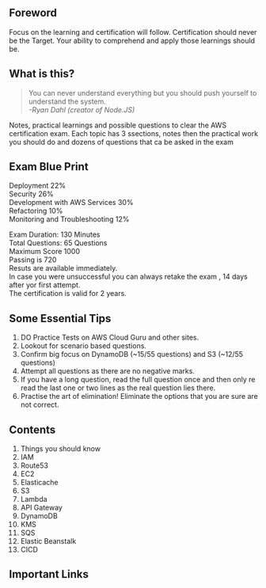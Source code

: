 ## Foreword
Focus on the learning and certification will follow. Certification should never be the Target.  Your ability to comprehend and apply those learnings should be.

## What is this?
> You can never understand everything but you should push yourself to understand the system.<br/>
> *-Ryan Dahl (creator of Node.JS)*

Notes, practical learnings and possible questions to clear the AWS certification exam. Each topic has 3 ssections, notes then the practical work you should do and dozens of questions that ca be asked in the exam

## Exam Blue Print
Deployment 22%<br/>
Security 26%<br/>
Development with AWS Services 30%<br/>
Refactoring 10%<br/>
Monitoring and Troubleshooting 12%<br/>

Exam Duration: 130 Minutes<br/>
Total Questions: 65 Questions<br/>
Maximum Score 1000<br/>
Passing is 720<br/>
Resuts are available immediately.<br/>
In case you were unsuccessful you can always retake the exam , 14 days after yor first attempt.<br/>
The certification is valid for 2 years.<br/>

## Some Essential Tips
1. DO Practice Tests on AWS Cloud Guru and other sites.
1. Lookout for scenario based questions.
1. Confirm big focus on DynamoDB (~15/55 questions) and S3 (~12/55 questions)
1. Attempt all questions as there are no negative marks.
1. If you have a long question, read the full question once and then only re read the last one or two lines as the real question lies there.
1. Practise the art of elimination! Eliminate the options that you are sure are not correct.

## Contents
1. Things you should know
1. IAM
1. Route53
1. EC2
1. Elasticache
1. S3
1. Lambda
1. API Gateway
1. DynamoDB
1. KMS
1. SQS
1. Elastic Beanstalk
1. CICD 

## Important Links
